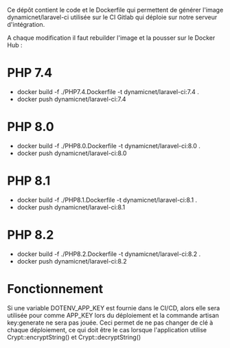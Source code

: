 Ce dépôt contient le code et le Dockerfile qui permettent de générer l'image dynamicnet/laravel-ci utilisée sur le CI Gitlab qui déploie sur notre serveur d'intégration.

A chaque modification il faut rebuilder l'image et la pousser sur le Docker Hub :

# PHP 7.4
- docker build -f ./PHP7.4.Dockerfile -t dynamicnet/laravel-ci:7.4 .
- docker push dynamicnet/laravel-ci:7.4
# PHP 8.0
- docker build -f ./PHP8.0.Dockerfile -t dynamicnet/laravel-ci:8.0 .
- docker push dynamicnet/laravel-ci:8.0

# PHP 8.1
- docker build -f ./PHP8.1.Dockerfile -t dynamicnet/laravel-ci:8.1 .
- docker push dynamicnet/laravel-ci:8.1

# PHP 8.2
- docker build -f ./PHP8.2.Dockerfile -t dynamicnet/laravel-ci:8.2 .
- docker push dynamicnet/laravel-ci:8.2


# Fonctionnement

Si une variable DOTENV_APP_KEY est fournie dans le CI/CD, alors elle sera utilisée pour comme APP_KEY lors du déploiement
et la commande artisan key:generate ne sera pas jouée. Ceci permet de ne pas changer de clé à chaque déploiement, ce qui doit être le cas lorsque l'application utilise Crypt::encryptString() et Crypt::decryptString()
